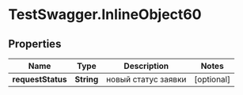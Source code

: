 # TestSwagger.InlineObject60

## Properties

Name | Type | Description | Notes
------------ | ------------- | ------------- | -------------
**requestStatus** | **String** | новый статус заявки | [optional] 


